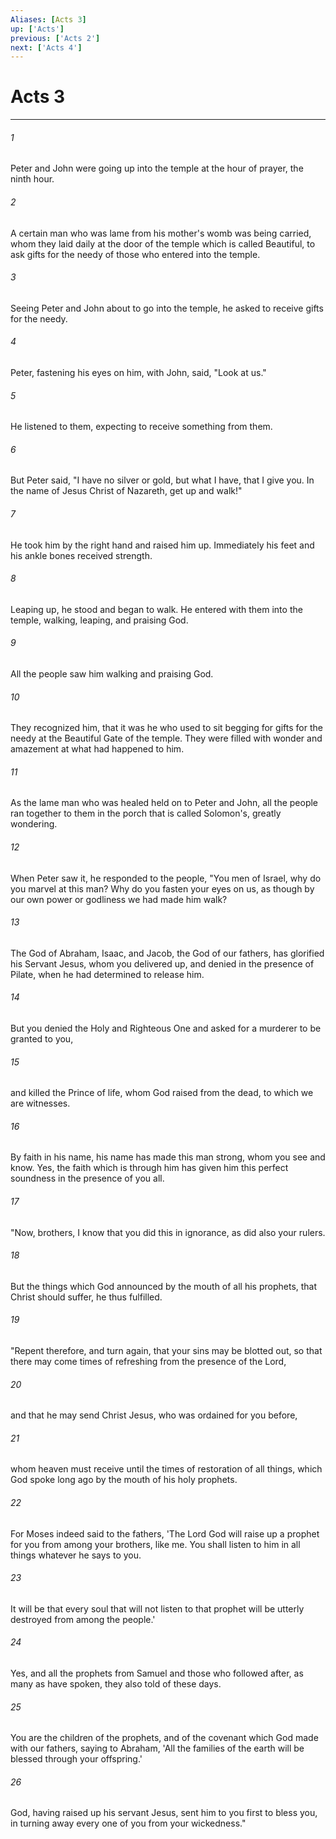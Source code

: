 ```yaml
---
Aliases: [Acts 3]
up: ['Acts']
previous: ['Acts 2']
next: ['Acts 4']
---
```

# Acts 3
***





###### 1 

Peter and John were going up into the temple at the hour of prayer, the ninth hour. 



###### 2 

A certain man who was lame from his mother's womb was being carried, whom they laid daily at the door of the temple which is called Beautiful, to ask gifts for the needy of those who entered into the temple. 



###### 3 

Seeing Peter and John about to go into the temple, he asked to receive gifts for the needy. 



###### 4 

Peter, fastening his eyes on him, with John, said, "Look at us." 



###### 5 

He listened to them, expecting to receive something from them. 



###### 6 

But Peter said, "I have no silver or gold, but what I have, that I give you. In the name of Jesus Christ of Nazareth, get up and walk!" 



###### 7 

He took him by the right hand and raised him up. Immediately his feet and his ankle bones received strength. 



###### 8 

Leaping up, he stood and began to walk. He entered with them into the temple, walking, leaping, and praising God. 



###### 9 

All the people saw him walking and praising God. 



###### 10 

They recognized him, that it was he who used to sit begging for gifts for the needy at the Beautiful Gate of the temple. They were filled with wonder and amazement at what had happened to him. 



###### 11 

As the lame man who was healed held on to Peter and John, all the people ran together to them in the porch that is called Solomon's, greatly wondering. 



###### 12 

When Peter saw it, he responded to the people, "You men of Israel, why do you marvel at this man? Why do you fasten your eyes on us, as though by our own power or godliness we had made him walk? 



###### 13 

The God of Abraham, Isaac, and Jacob, the God of our fathers, has glorified his Servant Jesus, whom you delivered up, and denied in the presence of Pilate, when he had determined to release him. 



###### 14 

But you denied the Holy and Righteous One and asked for a murderer to be granted to you, 



###### 15 

and killed the Prince of life, whom God raised from the dead, to which we are witnesses. 



###### 16 

By faith in his name, his name has made this man strong, whom you see and know. Yes, the faith which is through him has given him this perfect soundness in the presence of you all. 



###### 17 

"Now, brothers, I know that you did this in ignorance, as did also your rulers. 



###### 18 

But the things which God announced by the mouth of all his prophets, that Christ should suffer, he thus fulfilled. 



###### 19 

"Repent therefore, and turn again, that your sins may be blotted out, so that there may come times of refreshing from the presence of the Lord, 



###### 20 

and that he may send Christ Jesus, who was ordained for you before, 



###### 21 

whom heaven must receive until the times of restoration of all things, which God spoke long ago by the mouth of his holy prophets. 



###### 22 

For Moses indeed said to the fathers, 'The Lord God will raise up a prophet for you from among your brothers, like me. You shall listen to him in all things whatever he says to you. 



###### 23 

It will be that every soul that will not listen to that prophet will be utterly destroyed from among the people.' 



###### 24 

Yes, and all the prophets from Samuel and those who followed after, as many as have spoken, they also told of these days. 



###### 25 

You are the children of the prophets, and of the covenant which God made with our fathers, saying to Abraham, 'All the families of the earth will be blessed through your offspring.' 



###### 26 

God, having raised up his servant Jesus, sent him to you first to bless you, in turning away every one of you from your wickedness."
